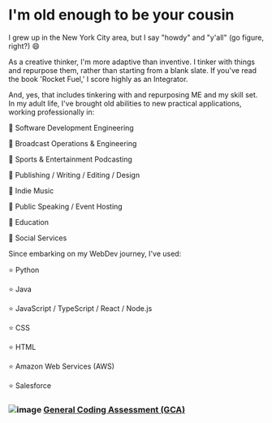 # I'm old enough to be your cousin

I grew up in the New York City area, but I say "howdy" and "y'all" (go figure, right?) 😄

As a creative thinker, I'm more adaptive than inventive.  I tinker with things and repurpose them, rather than starting from a blank slate.  If you've read the book 'Rocket Fuel,' I score highly as an Integrator.

And, yes, that includes tinkering with and repurposing ME and my skill set.  In my adult life, I've brought old abilities to new practical applications, working professionally in:

💼 Software Development Engineering

💼 Broadcast Operations & Engineering

💼 Sports & Entertainment Podcasting

💼 Publishing / Writing / Editing / Design

💼 Indie Music

💼 Public Speaking / Event Hosting

💼 Education

💼 Social Services

Since embarking on my WebDev journey, I've used:

⭐️ Python

⭐️ Java

⭐️ JavaScript / TypeScript / React / Node.js

⭐️ CSS

⭐️ HTML

⭐️ Amazon Web Services (AWS)

⭐️ Salesforce

### ![image](https://user-images.githubusercontent.com/76451364/135887881-9ae0f371-8422-4fc1-ba9d-268e0276f0ca.png) [General Coding Assessment (GCA)](https://app.codesignal.com/evaluation-result/QSPy9X8ZspuL2G8hB)
